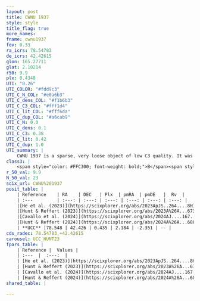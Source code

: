 ```yaml
---
layout: post
title: CWNU 1937
style: style
title_flag: true
more_names: 
fname: cwnu1937
fov: 0.33
ra_icrs: 78.54783
de_icrs: 42.42615
glon: 165.27711
glat: 2.10214
r50: 9.9
plx: 0.4348
UTI: "0.26"
UTI_COLOR: "#fdd9c3"
UTI_C_N_COL: "#e0a6b3"
UTI_C_dens_COL: "#f1b6b3"
UTI_C_C3_COL: "#fff1d4"
UTI_C_lit_COL: "#fff6da"
UTI_C_dup_COL: "#a6cab9"
UTI_C_N: 0.0
UTI_C_dens: 0.1
UTI_C_C3: 0.38
UTI_C_lit: 0.42
UTI_C_dup: 1.0
UTI_summary: |
    CWNU 1937 is a sparse, very loose object of low C3 quality. It was recently reported in the literature.<br><br><span style="color: #99180f; font-weight: bold;">Warning: </span>contains less than 25 stars with <i>P>0.5</i> estimated.
class3: |
    <span style="color: #FFC300; font-weight: bold;">B</span><span style="color: red; font-weight: bold;">C</span>
r_50_val: 9.9
N_50_val: 23
scix_url: CWNU%201937
posit_table: |
    | Reference    | RA    | DEC   | Plx  | pmRA  | pmDE   |  Rv  |
    | :---         | :---: | :---: | :---: | :---: | :---: | :---: |
    |[He et al. (2023)](https://scixplorer.org/abs/2023ApJS..264....8H) | 78.542 | 42.388 | 0.439 | 2.163 | -2.343 | -- |
    |[Hunt & Reffert (2023)](https://scixplorer.org/abs/2023A%26A...673A.114H) | 78.493 | 42.439 | 0.431 | 2.152 | -2.359 | -15.246 |
    |[Cavallo et al. (2024)](https://scixplorer.org/abs/2024AJ....167...12C) | 78.491 | 42.45 | 0.432 | -- | -- | -- |
    |[Hunt & Reffert (2024)](https://scixplorer.org/abs/2024A%26A...686A..42H) | 78.493 | 42.439 | 0.431 | 2.152 | -2.359 | -15.246 |
    | **UCC** |78.548 | 42.426 | 0.435 | 2.184 | -2.351 | -- | 
cds_radec: 78.54783,+42.42615
carousel: UCC_HUNT23
fpars_table: |
    | Reference |  Values |
    | :---  |  :---:  |
    | [He et al. (2023)](https://scixplorer.org/abs/2023ApJS..264....8H) | `A0=1.4, m-M=11.6, logAge=8.45` |
    | [Hunt & Reffert (2023)](https://scixplorer.org/abs/2023A%26A...673A.114H) | `AV50=1.084, diffAV50=0.708, MOD50=11.558, logAge50=8.473` |
    | [Cavallo et al. (2024)](https://scixplorer.org/abs/2024AJ....167...12C) | `AV50=1.5, dMod50=11.4, logAge50=8.46, [Fe/H]50=-0.02` |
    | [Hunt & Reffert (2024)](https://scixplorer.org/abs/2024A%26A...686A..42H) | `MassJ=133.526` |
shared_table: |
    
---
```

